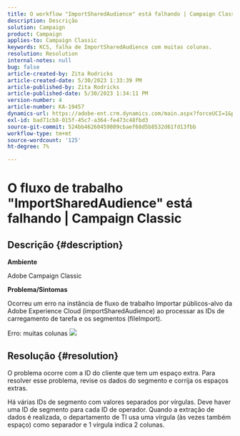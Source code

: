 ```yaml
---
title: O workflow "ImportSharedAudience" está falhando | Campaign Classic'
description: Descrição
solution: Campaign
product: Campaign
applies-to: Campaign Classic
keywords: KCS, falha de ImportSharedAudience com muitas colunas.
resolution: Resolution
internal-notes: null
bug: false
article-created-by: Zita Rodricks
article-created-date: 5/30/2023 1:33:39 PM
article-published-by: Zita Rodricks
article-published-date: 5/30/2023 1:34:11 PM
version-number: 4
article-number: KA-19457
dynamics-url: https://adobe-ent.crm.dynamics.com/main.aspx?forceUCI=1&pagetype=entityrecord&etn=knowledgearticle&id=da89e594-eefe-ed11-8f6e-6045bd0063aa
exl-id: bad71cb8-015f-45c7-a364-fe473c48fbd3
source-git-commit: 524bb46260459809cbaef68d5b8532d61fd13fbb
workflow-type: tm+mt
source-wordcount: '125'
ht-degree: 7%

---
```


# O fluxo de trabalho &quot;ImportSharedAudience&quot; está falhando | Campaign Classic

## Descrição {#description}


<b>Ambiente</b>

Adobe Campaign Classic

<b>Problema/Sintomas</b>

Ocorreu um erro na instância de fluxo de trabalho Importar públicos-alvo da Adobe Experience Cloud (importSharedAudience) ao processar as IDs de carregamento de tarefa e os segmentos (fileImport).

Erro: muitas colunas
![](https://adobe.sharepoint.com/sites/D365EntAttachments/account/604485c9-a5ed-e811-a94a-000d3a34e4b0/incident/E-000185882/Fileimport%20Error.png)

## Resolução {#resolution}


O problema ocorre com a ID do cliente que tem um espaço extra. Para resolver esse problema, revise os dados do segmento e corrija os espaços extras.

Há várias IDs de segmento com valores separados por vírgulas. Deve haver uma ID de segmento para cada ID de operador. Quando a extração de dados é realizada, o departamento de TI usa uma vírgula (às vezes também espaço) como separador e 1 vírgula indica 2 colunas.
